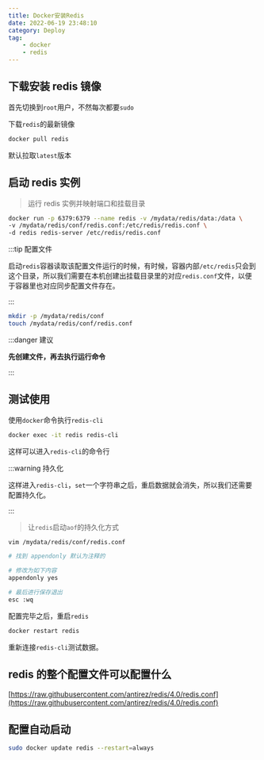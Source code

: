 ```yaml
---
title: Docker安装Redis
date: 2022-06-19 23:48:10
category: Deploy
tag:
    - docker
    - redis
---
```


## 下载安装 redis 镜像

首先切换到`root`用户，不然每次都要`sudo`

下载`redis`的最新镜像

```bash
docker pull redis
```

默认拉取`latest`版本

## 启动 redis 实例

> 运行 redis 实例并映射端口和挂载目录

```bash
docker run -p 6379:6379 --name redis -v /mydata/redis/data:/data \
-v /mydata/redis/conf/redis.conf:/etc/redis/redis.conf \
-d redis redis-server /etc/redis/redis.conf
```

:::tip 配置文件

启动`redis`容器读取该配置文件运行的时候，有时候，容器内部`/etc/redis`只会到这个目录，所以我们需要在本机创建出挂载目录里的对应`redis.conf`文件，以便于容器里也对应同步配置文件存在。

:::

```bash
mkdir -p /mydata/redis/conf
touch /mydata/redis/conf/redis.conf
```

:::danger 建议

**先创建文件，再去执行运行命令**

:::

## 测试使用

使用`docker`命令执行`redis-cli`

```bash
docker exec -it redis redis-cli
```

这样可以进入`redis-cli`的命令行

:::warning 持久化

这样进入`redis-cli`，`set`一个字符串之后，重启数据就会消失，所以我们还需要配置持久化。

:::

> 让`redis`启动`aof`的持久化方式

```bash
vim /mydata/redis/conf/redis.conf

# 找到 appendonly 默认为注释的

# 修改为如下内容
appendonly yes

# 最后进行保存退出
esc :wq
```

配置完毕之后，重启`redis`

```bash
docker restart redis
```

重新连接`redis-cli`测试数据。

## redis 的整个配置文件可以配置什么

[https://raw.githubusercontent.com/antirez/redis/4.0/redis.conf](https://raw.githubusercontent.com/antirez/redis/4.0/redis.conf)

## 配置自动启动

```bash
sudo docker update redis --restart=always
```
